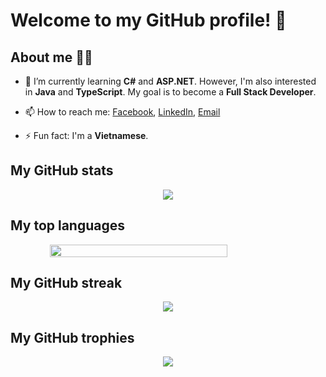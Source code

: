 <!--
**hoapham2k2/hoapham2k2** is a ✨ _special_ ✨ repository because its `README.md` (this file) appears on your GitHub profile.

Here are some ideas to get you started:

- 🔭 I’m currently working on ...
- 🌱 I’m currently learning ...
- 👯 I’m looking to collaborate on ...
- 🤔 I’m looking for help with ...
- 💬 Ask me about ...
- 📫 How to reach me: ...
- 😄 Pronouns: ...
- ⚡ Fun fact: ...
-->

# Welcome to my GitHub profile! 👋 

## About me 👨‍💻

- 🌱 I’m currently learning **C#** and **ASP.NET**. However, I'm also interested in **Java** and **TypeScript**. My goal is to become a **Full Stack Developer**.

- 📫 How to reach me: [Facebook](https://www.facebook.com/hoapham.Z),  [LinkedIn](https://www.linkedin.com/in/phamquanghoa/), [Email](mailto:phamquanghoaz@gmail.com)

- ⚡ Fun fact: I'm a **Vietnamese**.

## My GitHub stats

<div style="
    display: flex;
    justify-content: center;
    align-items: center;
    flex-direction: column;
">
    <img src="https://github-readme-stats.vercel.app/api?username=hoapham2k2&theme=radical&show_icons=true"/>
</div>



## My top languages

<div style="
    display: flex;
    justify-content: center;
    align-items: center;
    flex-direction: column;
">
    <img src="https://github-readme-stats.vercel.app/api/top-langs/?username=hoapham2k2&theme=radical&layout=compact" style="width: 75%; height: auto;"/>

</div>


## My GitHub streak

<div style="
    display: flex;
    justify-content: center;
    align-items: center;
    flex-direction: column;
">
    <img src="https://github-readme-streak-stats.herokuapp.com/?user=hoapham2k2&theme=radical"/>
</div>

## My GitHub trophies
<div style="
    display: flex;
    justify-content: center;
    align-items: center;
    flex-direction: column;
">
  <img src="https://github-profile-trophy.vercel.app/?username=hoapham2k2&theme=radical&row=1&column=7&margin-w=15&margin-h=15&no-bg=true&no-frame=true"/>
</div>
